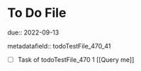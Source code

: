 # To Do File

due:: 2022-09-13

metadatafield:: todoTestFile_470_41

- [ ] Task of todoTestFile_470 1 [[Query me]]
